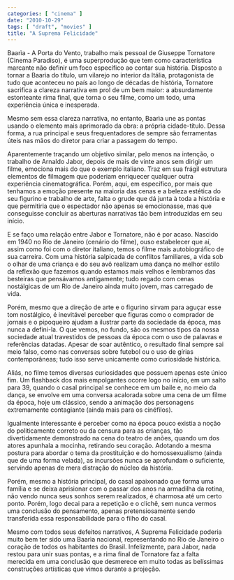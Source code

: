 ```yaml
---
categories: [ "cinema" ]
date: "2010-10-29"
tags: [ "draft", "movies" ]
title: "A Suprema Felicidade"
---
```

Baarìa - A Porta do Vento, trabalho mais pessoal de Giuseppe
Tornatore (Cinema Paradiso), é uma superprodução que tem como
característica marcante não definir um foco específico ao contar
sua história. Disposto a tornar a Baarìa do título, um vilarejo no
interior da Itália, protagonista de tudo que aconteceu no país ao longo
de décadas de história, Tornatore sacrifica a clareza narrativa em
prol de um bem maior: a absurdamente estonteante rima final, que torna
o seu filme, como um todo, uma experiência única e inesperada.

Mesmo sem essa clareza narrativa, no entanto, Baarìa une as pontas usando
o elemento mais aprimorado da obra: a própria cidade-título. Dessa
forma, a rua principal e seus frequentadores de sempre são ferramentas
úteis nas mãos do diretor para criar a passagem do tempo.

Aparentemente traçando um objetivo similar, pelo menos na intenção,
o trabalho de Arnaldo Jabor, depois de mais de vinte anos sem dirigir
um filme, emociona mais do que o exemplo italiano. Traz em sua frágil
estrutura elementos de filmagem que poderiam enriquecer qualquer outra
experiência cinematográfica. Porém, aqui, em específico, por mais que
tenhamos a emoção presente na maioria das cenas e a beleza estética
do seu figurino e trabalho de arte, falta o grude que dá junta à toda
a história e que permitiria que o espectador não apenas se emocionasse,
mas que conseguisse concluir as aberturas narrativas tão bem introduzidas
em seu início.

E se faço uma relação entre Jabor e Tornatore, não é por
acaso. Nascido em 1940 no Rio de Janeiro (cenário do filme), ouso
estabelecer que aí, assim como foi com o diretor italiano, temos o
filme mais autobiográfico de sua carreira. Com uma história salpicada
de conflitos familiares, a vida sob o olhar de uma criança e do seu
avô realizam uma dança no melhor estilo da reflexão que fazemos quando
estamos mais velhos e lembramos das besteiras que pensávamos antigamente;
tudo regado com cenas nostálgicas de um Rio de Janeiro ainda muito jovem,
mas carregado de vida.

Porém, mesmo que a direção de arte e o figurino sirvam para aguçar
esse tom nostálgico, é inevitável perceber que figuras como o comprador
de jornais e o pipoqueiro ajudam a ilustrar parte da sociedade da época,
mas nunca a defini-la. O que vemos, no fundo, são os mesmos tipos da
nossa sociedade atual travestidos de pessoas da época com o uso de
palavras e referências datadas. Apesar de soar autêntico, o resultado
final sempre sai meio falso, como nas conversas sobre futebol ou o uso
de gírias contemporâneas; tudo isso serve unicamente como curiosidade
histórica.

Aliás, no filme temos diversas curiosidades que possuem apenas este
único fim. Um flashback dos mais empolgantes ocorre logo no início,
em um salto para 39, quando o casal principal se conhece em um baile e,
no meio da dança, se envolve em uma conversa acalorada sobre uma cena de
um filme da época, hoje um clássico, sendo a animação dos personagens
extremamente contagiante (ainda mais para os cinéfilos).

Igualmente interessante é perceber como na época pouco existia a
noção do politicamente correto ou da censura para as crianças, tão
divertidamente demonstrado na cena do teatro de anões, quando um dos
atores apunhala a mocinha, retirando seu coração. Adotando a mesma
postura para abordar o tema da prostituição e do homossexualismo (ainda
que de uma forma velada), as incursões nunca se aprofundam o suficiente,
servindo apenas de mera distração do núcleo da história.

Porém, mesmo a história principal, do casal apaixonado que forma
uma família e se deixa aprisionar com o passar dos anos na armadilha
da rotina, não vendo nunca seus sonhos serem realizados, é charmosa
até um certo ponto. Porém, logo decai para a repetição e o clichê,
sem nunca vermos uma conclusão do pensamento, apenas pretensiosamente
sendo transferida essa responsabilidade para o filho do casal.

Mesmo com todos seus defeitos narrativos, A Suprema Felicidade poderia
muito bem ter sido uma Baarìa nacional, representando no Rio de Janeiro
o coração de todos os habitantes do Brasil. Infelizmente, para Jabor,
nada restou para unir suas pontas, e a rima final de Tornatore faz a falta
merecida em uma conclusão que desmerece em muito todas as belíssimas
construções artísticas que vimos durante a projeção.

